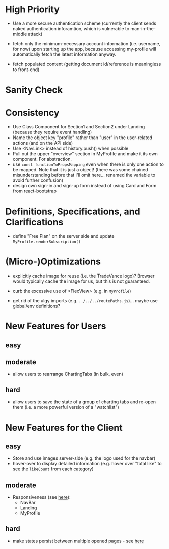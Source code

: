 # High Priority

* Use a more secure authentication scheme (currently the client sends naked authentication inforamtion, which is vulnerable to man-in-the-middle attack)

* fetch only the minimum-necessary account information (i.e. username, for now) upon starting up the app, because accessing my-profile will automatically fetch the latest information anyway.

* fetch populated content (getting document id/reference is meaningless to front-end)

# Sanity Check


# Consistency

* Use Class Component for Section1 and Section2 under Landing (because they require event handling)
* Name the object key "profile" rather than "user" in the user-related actions (and on the API side)
* Use \<NavLink\> instead of history.push() when possible
* Pull out the upper "overview" section in MyProfile and make it its own component. For abstraction.
* use `const functionToPropsMapping` even when there is only one action to be mapped. Note that it is just a object! (there was some chained misunderstanding before that I'll omit here... renamed the variable to avoid further confusion)
* design own sign-in and sign-up form instead of using Card and Form from react-bootstrap

# Definitions, Specifications, and Clarifications

* define "Free Plan" on the server side and update `MyProfile.renderSubscription()`

# (Micro-)Optimizations

* explicitly cache image for reuse (i.e. the TradeVance logo)? Browser would typically cache the image for us, but this is not guaranteed.

* curb the excessive use of \<FlexView\> (e.g. in `MyProfile`)

* get rid of the ulgy imports (e.g. `../../../routePaths.js`)... maybe use global/env definitions?

# New Features for Users

## easy

## moderate

* allow users to rearrange ChartingTabs (in bulk, even)

## hard

* allow users to save the state of a group of charting tabs and re-open them (i.e. a more powerful version of a "watchlist")

# New Features for the Client

## easy

* Store and use images server-side (e.g. the logo used for the navbar)
* hover-over to display detailed information (e.g. hover over "total like" to see the `likeCount` from each category)

## moderate

* Responsiveness (see [here](https://stackoverflow.com/a/51744517)):
  * NavBar
  * Landing
  * MyProfile

## hard

* make states persist between multiple opened pages - see [here](https://stackoverflow.com/a/49385375)



